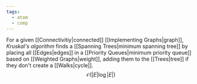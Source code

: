 ```yaml
---
tags:
  - atom
  - comp
---
```

For a given [[Connectivitiy|connected]] [[Implementing Graphs|graph]], *Kruskal's algorithm* finds a [[Spanning Trees|minimum spanning tree]] by placing all [[Edges|edges]] in a [[Priority Queues|minimum priority queue]] based on [[Weighted Graphs|weight]], adding them to the [[Trees|tree]] if they don't create a [[Walks|cycle]].
$$\mathcal{O}(\left| E \right| \log \left|  E \right|  )$$